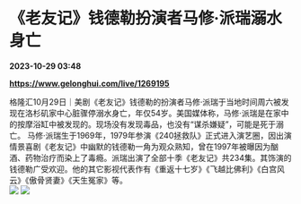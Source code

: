 # 《老友记》钱德勒扮演者马修·派瑞溺水身亡

**2023-10-29 03:48**

**https://www.gelonghui.com/live/1269195**

格隆汇10月29日｜美剧《老友记》钱德勒的扮演者马修·派瑞于当地时间周六被发现在洛杉矶家中心脏骤停溺水身亡，年仅54岁。美国媒体称，马修·派瑞是在家中的按摩浴缸中被发现的。现场没有发现毒品，也没有“谋杀嫌疑”，可能是死于溺亡。 马修·派瑞生于1969年，1979年参演《240拯救队》正式进入演艺圈，因出演情景喜剧《老友记》中幽默的钱德勒一角为观众熟知，曾在1997年被曝因为酗酒、药物治疗而染上了毒瘾。派瑞出演了全部十季《老友记》共234集。其饰演的钱德勒广受欢迎。他的其它影视代表作有《重返十七岁》《飞越比佛利》《白宫风云》《傲骨贤妻》《天生冤家》等。  
![](https://img5.gelonghui.com/live/bda4f-3bc69447-6891-4eb2-a7a3-5a1d4b520062.jpg) ![](https://img5.gelonghui.com/live/6b4b4-4f76084b-4957-48bc-8ec6-b5dcabc78c4c.png)